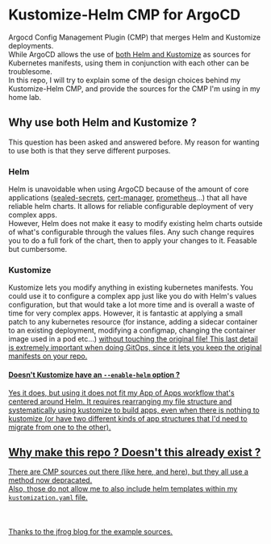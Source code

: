 # Kustomize-Helm CMP for ArgoCD
Argocd Config Management Plugin (CMP) that merges Helm and Kustomize deployments.<br>
While ArgoCD allows the use of [both Helm and Kustomize](https://argo-cd.readthedocs.io/en/stable/user-guide/application_sources/) as sources for Kubernetes manifests, using them in conjunction with each other can be troublesome.<br>
In this repo, I will try to explain some of the design choices behind my Kustomize-Helm CMP, and provide the sources for the CMP I'm using in my home lab.


## Why use both Helm and Kustomize ?

This question has been asked and answered before. My reason for wanting to use both is that they serve different purposes.<br>

### Helm
Helm is unavoidable when using ArgoCD because of the amount of core applications ([sealed-secrets](https://github.com/bitnami-labs/sealed-secrets), [cert-manager](https://github.com/cert-manager/cert-manager), [prometheus](https://github.com/bitnami/charts/tree/main/bitnami/kube-prometheus)...) that all have reliable helm charts. It allows for reliable configurable deployment of very complex apps.<br>
However, Helm does not make it easy to modify existing helm charts outside of what's configurable through the values files. Any such change requires you to do a full fork of the chart, then to apply your changes to it. Feasable but cumbersome.

### Kustomize
Kustomize lets you modify anything in existing kubernetes manifests. You could use it to configure a complex app just like you do with Helm's values configuration, but that would take a lot more time and is overall a waste of time for very complex apps. However, it is fantastic at applying a small patch to any kubernetes resource (for instance, adding a sidecar container to an existing deployment, modifying a configmap, changing the container image used in a pod etc...) <u>without touching the original file<u>! This last detail is extremely important when doing GitOps, since it lets you keep the original manifests on your repo.

#### Doesn't Kustomize have an `--enable-helm` option ?
Yes it does, but using it does not fit my App of Apps workflow that's centered around Helm. It requires rearranging my file structure and <u>systematically<u> using kustomize to build apps, even when there is nothing to kustomize (or have two different kinds of app structures that I'd need to migrate from one to the other).

## Why make this repo ? Doesn't this already exist ?
There are CMP sources out there (like [here](https://medium.com/dzerolabs/turbocharge-argocd-with-app-of-apps-pattern-and-kustomized-helm-ea4993190e7c), and [here](https://github.com/argoproj/argocd-example-apps/tree/master/plugins/kustomized-helm#helm--kustomize)), but they all use a method [now depracated](/plugin%20source/README.md).<br>
Also, those do not allow me to also include helm templates within my `kustomization.yaml` file.
<br>
<br>
<br>
<br>
Thanks to [the jfrog blog](https://jfrog.com/blog/power-up-helm-charts-using-kustomize-to-manage-kubernetes-deployments/) for the example sources.
